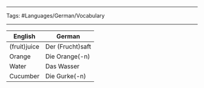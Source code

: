 ___
Tags: #Languages/German/Vocabulary
___
English | German
------------ | ------------
(fruit)juice | Der (Frucht)saft
Orange | Die Orange(-n)
Water | Das Wasser
Cucumber | Die Gurke(-n)
